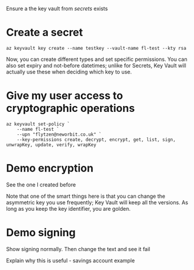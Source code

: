 Ensure a the key vault from *secrets* exists

# Create a secret
```
az keyvault key create --name testkey --vault-name fl-test --kty rsa 
```
Now, you can create different types and set specific permissions. You can also set expiry and not-before datetimes; unlike for Secrets, Key Vault will actually use these when deciding which key to use.

# Give my user access to cryptographic operations
```
az keyvault set-policy `
    --name fl-test `
    --upn "flytzen@neworbit.co.uk" `
    --key-permissions create, decrypt, encrypt, get, list, sign, unwrapKey, update, verify, wrapKey
```


# Demo encryption
See the one I created before

Note that one of the smart things here is that you can change the asymmetric key you use frequently; Key Vault will keep all the versions. As long as you keep the key identifier, you are golden.

# Demo signing
Show signing normally.
Then change the text and see it fail

Explain why this is useful - savings account example
